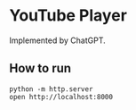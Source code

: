 # YouTube Player

Implemented by ChatGPT.

## How to run

```shell
python -m http.server
open http://localhost:8000
```
